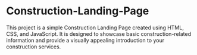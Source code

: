 # Construction-Landing-Page
This project is a simple Construction Landing Page created using HTML, CSS, and JavaScript. It is designed to showcase basic construction-related information and provide a visually appealing introduction to your construction services.
